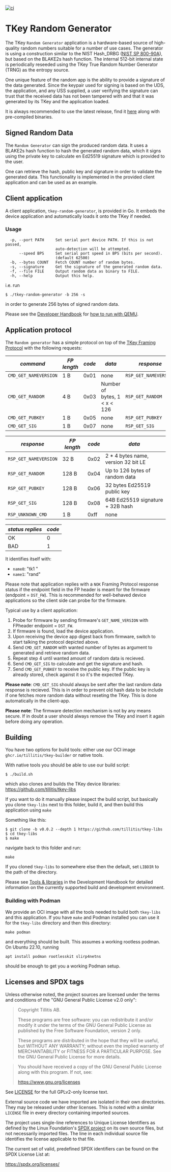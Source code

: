 [![ci](https://github.com/tillitis/tkey-random-generator/actions/workflows/ci.yaml/badge.svg?event=push)](https://github.com/tillitis/tkey-random-generator/actions/workflows/ci.yaml)

# TKey Random Generator

The TKey `Random Generator` application is a hardware-based source of
high-quality random numbers suitable for a number of use cases. The
generator is using a construction similar to the NIST Hash_DRBG ([NIST
SP 800-90A](https://csrc.nist.gov/pubs/sp/800/90/a/r1/final)), but
based on the BLAKE2s hash function. The internal 512-bit internal
state is periodically reseeded using the TKey True Random Number
Generator (TRNG) as the entropy source.

One unique feature of the random app is the ability to provide a
signature of the data generated. Since the keypair used for signing is
based on the UDS, the application, and any USS supplied, a user
verifying the signature can trust that the received data has not been
tampered with and that it was generated by its TKey and the
application loaded.


It is always recommended to use the latest release, find it
[here](https://github.com/tillitis/tkey-random-generator/releases/)
along with pre-compiled binaries.

## Signed Random Data
The `Random Generator` can sign the produced random data. It uses a
BLAKE2s hash function to hash the generated random data, which it
signs using the private key to calculate en Ed25519 signature which is
provided to the user.

One can retrieve the hash, public key and signature in order to
validate the generated data. This functionality is implemented in
the provided client application and can be used as an example.

## Client application
A client application, `tkey-random-generator`, is provided in Go. It
embeds the device application and automatically loads it onto the
TKey if needed.

### Usage
```
  -p, --port PATH     Set serial port device PATH. If this is not passed,
                      auto-detection will be attempted.
      --speed BPS     Set serial port speed in BPS (bits per second).
                      (default 62500)
  -b, --bytes COUNT   Fetch COUNT number of random bytes.
  -s, --signature     Get the signature of the generated random data.
  -f, --file FILE     Output random data as binary to FILE.
  -h, --help          Output this help.
  ```

i.e. run

```
$ ./tkey-random-generator -b 256 -s
```
in order to generate 256 bytes of signed random data.

Please see the [Developer
Handbook](https://dev.tillitis.se/tools/#qemu) for [how to run with
QEMU](https://dev.tillitis.se/tools/#qemu).


## Application protocol

The `Random generator` has a simple protocol on top of the [TKey
Framing Protocol](https://dev.tillitis.se/protocol/#framing-protocol)
with the following requests:

| *command*             | *FP length* | *code* | *data*                              | *response*            |
|-----------------------|-------------|--------|-------------------------------------|-----------------------|
| `CMD_GET_NAMEVERSION` | 1 B         | 0x01   | none                                | `RSP_GET_NAMEVERSION` |
| `CMD_GET_RANDOM`      | 4 B         | 0x03   | Number of bytes, 1 < x < 126        | `RSP_GET_RANDOM`      |
| `CMD_GET_PUBKEY`      | 1 B         | 0x05   | none                                | `RSP_GET_PUBKEY`      |
| `CMD_GET_SIG`         | 1 B         | 0x07   | none                                | `RSP_GET_SIG`         |


| *response*            | *FP length* | *code* | *data*                              |
|-----------------------|-------------|--------|-------------------------------------|
| `RSP_GET_NAMEVERSION` | 32 B        | 0x02   | 2 * 4 bytes name, version 32 bit LE |
| `RSP_GET_RANDOM`      | 128 B       | 0x04   | Up to 126 bytes of random data      |
| `RSP_GET_PUBKEY`      | 128 B       | 0x06   | 32 bytes Ed25519 public key         |
| `RSP_GET_SIG`         | 128 B       | 0x08   | 64B Ed25519 signature + 32B hash    |
| `RSP_UNKNOWN_CMD`     | 1 B         | 0xff   | none                                |

| *status replies* | *code* |
|------------------|--------|
| OK               | 0      |
| BAD              | 1      |

It identifies itself with:

- `name0`: "tk1  "
- `name1`: "rand"

Please note that application replies with a `NOK` Framing Protocol
response status if the endpoint field in the FP header is meant for
the firmware (endpoint = `DST_FW`). This is recommended for
well-behaved device applications so the client side can probe for the
firmware.

Typical use by a client application:

1. Probe for firmware by sending firmware's `GET_NAME_VERSION` with
   FPheader endpoint = `DST_FW`.
2. If firmware is found, load the device application.
3. Upon receiving the device app digest back from firmware, switch to
   start talking the protocol depicted above.
4. Send `CMD_GET_RANDOM` with wanted number of bytes as argument to
   generated and retrieve random data.
5. Repeat step 4 until wanted amount of random data is recieved.
6. Send `CMD_GET_SIG` to calculate and get the signature and hash.
8. Send `CMD_GET_PUBKEY` to receive the public key. If the public
   key is already stored, check against it so it's the expected TKey.

**Please note**: `CMD_GET_SIG` should always be sent after the last
random data response is recieved. This is in order to prevent old
hash data to be include if one fetches more random data without
reseting the TKey. This is done automatically in the client-app.

**Please note**: The firmware detection mechanism is not by any means
secure. If in doubt a user should always remove the TKey and insert it
again before doing any operation.

## Building

You have two options for build tools: either use our OCI image
`ghcr.io/tillitis/tkey-builder` or native tools.

With native tools you should be able to use our build script:

```
$ ./build.sh
```

which also clones and builds the TKey device
libraries: https://github.com/tillitis/tkey-libs

If you want to do it manually please inspect the build script, but
basically you clone `tkey-libs` next to this folder, build it, and
then build this application using `make`

Something like this:

```
$ git clone -b v0.0.2 --depth 1 https://github.com/tillitis/tkey-libs
$ cd tkey-libs
$ make
```

navigate back to this folder and run:

```
make
```

If you cloned `tkey-libs` to somewhere else then the default, set
`LIBDIR` to the path of the directory.

Please see [Tools & libraries](https://dev.tillitis.se/tools/) in the Development Handbook
for detailed information on the currently supported build and development environment.

### Building with Podman

We provide an OCI image with all the tools needed to build both `tkey-libs`
and this application. If you have `make` and Podman installed you can use it
for the `tkey-libs` directory and then this directory:

```
make podman
```

and everything should be built. This assumes a working rootless
podman. On Ubuntu 22.10, running

```
apt install podman rootlesskit slirp4netns
```

should be enough to get you a working Podman setup.

## Licenses and SPDX tags

Unless otherwise noted, the project sources are licensed under the
terms and conditions of the "GNU General Public License v2.0 only":

> Copyright Tillitis AB.
>
> These programs are free software: you can redistribute it and/or
> modify it under the terms of the GNU General Public License as
> published by the Free Software Foundation, version 2 only.
>
> These programs are distributed in the hope that they will be useful,
> but WITHOUT ANY WARRANTY; without even the implied warranty of
> MERCHANTABILITY or FITNESS FOR A PARTICULAR PURPOSE. See the GNU
> General Public License for more details.

> You should have received a copy of the GNU General Public License
> along with this program. If not, see:
>
> https://www.gnu.org/licenses

See [LICENSE](LICENSE) for the full GPLv2-only license text.

External source code we have imported are isolated in their own
directories. They may be released under other licenses. This is noted
with a similar `LICENSE` file in every directory containing imported
sources.

The project uses single-line references to Unique License Identifiers
as defined by the Linux Foundation's [SPDX project](https://spdx.org/)
on its own source files, but not necessarily imported files. The line
in each individual source file identifies the license applicable to
that file.

The current set of valid, predefined SPDX identifiers can be found on
the SPDX License List at:

https://spdx.org/licenses/

